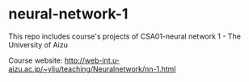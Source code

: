 # neural-network-1
This repo includes course's projects of CSA01-neural network 1 - The University of Aizu 

Course website: http://web-int.u-aizu.ac.jp/~yliu/teaching/Neuralnetwork/nn-1.html